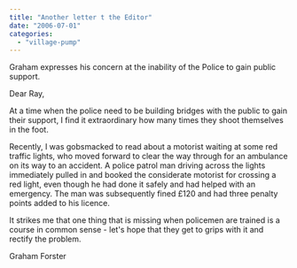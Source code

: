 ```yaml
---
title: "Another letter t the Editor"
date: "2006-07-01"
categories: 
  - "village-pump"
---
```


Graham expresses his concern at the inability of the Police to gain public support.

Dear Ray,

At a time when the police need to be building bridges with the public to gain their support, I find it extraordinary how many times they shoot themselves in the foot.

Recently, I was gobsmacked to read about a motorist waiting at some red traffic lights, who moved forward to clear the way through for an ambulance on its way to an accident. A police patrol man driving across the lights immediately pulled in and booked the considerate motorist for crossing a red light, even though he had done it safely and had helped with an emergency. The man was subsequently fined £120 and had three penalty points added to his licence.

It strikes me that one thing that is missing when policemen are trained is a course in common sense - let's hope that they get to grips with it and rectify the problem.

Graham Forster
